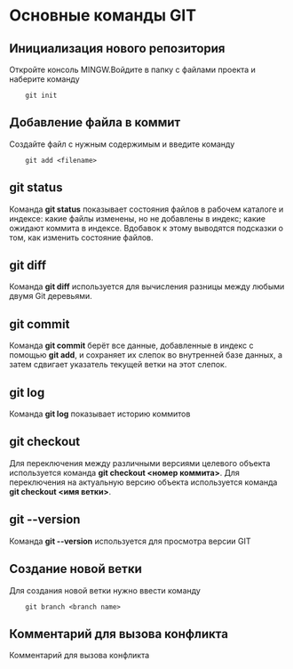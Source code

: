 # Основные команды GIT

## Инициализация нового репозитория

Откройте консоль MINGW.Войдите в папку с файлами проекта и наберите команду
```
    git init 
```

## Добавление файла в коммит

Создайте файл с нужным содержимым и введите команду
```
    git add <filename>
```

## git status

Команда **git status** показывает состояния файлов в рабочем каталоге и индексе: какие файлы изменены, но не добавлены в индекс; какие ожидают коммита в индексе. Вдобавок к этому выводятся подсказки о том, как изменить состояние файлов.

## git diff

Команда **git diff** используется для вычисления разницы между любыми двумя Git деревьями.

## git commit

Команда **git commit** берёт все данные, добавленные в индекс с помощью **git add**, и сохраняет их слепок во внутренней базе данных, а затем сдвигает указатель текущей ветки на этот слепок.

## git log

Команда **git log** показывает историю коммитов

## git checkout 

Для переключения между различными версиями целевого объекта используется команда **git checkout <номер коммита>**. Для переключения на актуальную версию объекта используется команда **git checkout <имя ветки>**.

## git --version

Команда **git --version** используется для просмотра версии GIT

## Создание новой ветки

Для создания новой ветки нужно ввести команду
```
    git branch <branch name>
```

## Комментарий для вызова конфликта

Комментарий для вызова конфликта